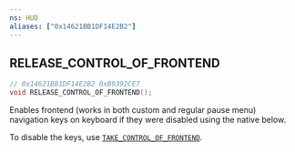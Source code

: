 ```yaml
---
ns: HUD
aliases: ["0x14621BB1DF14E2B2"]
---
```

## RELEASE_CONTROL_OF_FRONTEND

```c
// 0x14621BB1DF14E2B2 0xB9392CE7
void RELEASE_CONTROL_OF_FRONTEND();
```

Enables frontend (works in both custom and regular pause menu) navigation keys on keyboard if they were disabled using the native below.

To disable the keys, use [`TAKE_CONTROL_OF_FRONTEND`](#_0xEC9264727EEC0F28).
